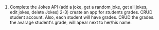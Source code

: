1. Complete the Jokes API (add a joke, get a random joke, get all jokes, edit jokes, delete Jokes)
   2-3) create an app for students grades. CRUD student account. Also, each student will have grades. CRUD the grades. the avarage student's grade, will apear next to her/his name.
